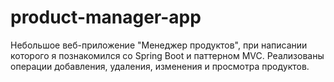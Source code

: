 # product-manager-app
Небольшое веб-приложение "Менеджер продуктов", при написании которого я познакомился со Spring Boot и паттерном MVC. Реализованы операции добавления, удаления, изменения и просмотра продуктов.
